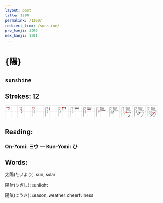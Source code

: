 ```yaml
---
layout: post
title: 1300
permalink: /1300/
redirect_from: /sunshine/
pre_kanji: 1299
nex_kanji: 1301
---
```


# {陽}

## `sunshine`

## Strokes: 12

<div class="stroke"><img src="../images/E999BD.png" /></div>

## Reading:

### On-Yomi: ヨウ &mdash; Kun-Yomi: ひ

## Words:

太陽(たいよう): sun, solar

陽射(ひざし): sunlight

陽気(ようき): season, weather, cheerfulness

